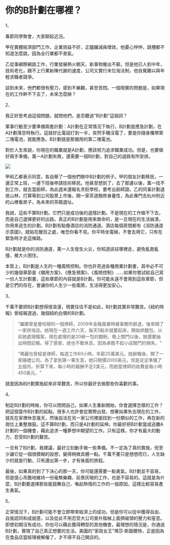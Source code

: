 # 你的B計劃在哪裡？


1、

春節同學聚會，大家聊起近況。

甲在實體經濟部門工作，企業效益不好，正醞釀減員增效，他憂心忡忡，跳槽都不知道怎麼跳，因為全行業都不景氣。

乙從事網際網路工作，行業發展熱火朝天，新事物層出不窮，但是他已人到中年，技術老化，跟不上行業新陳代謝的速度，公司又實行末位淘汰制，他自覺難以與年輕求職者競爭。

談到未來，他們都很有壓力，感到不樂觀，甚至苦悶。一個現實的問題是，如果現在的工作幹不下去了，未來怎麼辦？

2、

我正好思考過這個問題，就問他們，是否聽過"B計劃"這個詞？

軍事行動至少要準備兩套計劃：A計劃在正常情況下執行，B計劃是應急計劃，在A計劃落空時執行。這就好比電話打到一半，突然手機沒電了，要是你隨身攜帶第二塊電池，就能應急。B計劃就是那備用的第二塊電池。

對於人生來說，你現在的職業就是A計劃，應該努力追求職業成功。但是，也要做好兩手準備，萬一A計劃失敗，還需要一個B計劃，對自己的退路有所安排。

![](../images/plan-b.jpg)

甲和乙都表示同意，各自舉了一個他們眼中B計劃的例子。甲的朋友計劃移民，一邊正常上班，一邊下班後申請技術移民。他甚至想到了，去了那邊以後，萬一找不到工作，就去當廚師，為此週末還報名烹飪學校，要考出廚師證。乙的同事計劃退居山林，打算等到公司股票上市後，開一家茶道館修身養性，為此專門去杭州附近的山裡看房子，為未來的茶館選址。

我說，這些不算B計劃。它們只是成功後的退隱計劃。不是現在的工作做不下去，而是自己選擇更好的出路。真正的B計劃是用來救命的，是一旦現在的生活崩潰，你用來逃生的計劃。B計劃有點像酒店的消防通道。酒店每個房間都有《消防通道示意圖》，就貼在醒目之處，唯恐你看不見。你平時坐電梯，不會去用它，只有在緊急時才走這條路。

B計劃就是你的消防通道，萬一人生發生火災，你知道該往哪裡走，避免亂跑亂撞，被大火困住。

本質上，B計劃是人生的一種風險控制。你也許見過各種商業計劃書，其中必不可少的幾個章節是《備用方案》、《應急預案》、《風險控制》......如果你嘗試給自己寫一份人生計劃書，這些章節的內容就是B計劃。你可能永遠不會用到這些章節，但是它們的存在，會讓你的人生少一些風險，生活得更加安心。

3、

千萬不要把B計劃想得很浪漫，現實往往不是如此，B計劃其實非常艱苦。《紐約時報》曾經報道過，幾個紐約白領的B計劃。

> "羅娜曾是曼哈頓的一個律師，2009年金融風暴時被事務所辭退，後來開了一家烘培店。她現在一週工作六天，每天5點半就要起床，開始烘麵包。以前她處理檔案，現在處理的是20磅一包的麵粉。晚上關門以後，她還要抽出時間記賬。得了感冒，她也不敢休息，因為承擔不起小店關門的損失。"

> "瑪麗也曾經是律師，每週工作60小時，年薪25萬美元。她辭職後，開了一家婚禮公司。為了拿到第一筆生意，她只開價2000美元，但是足足準備了五個月。折算下來，每小時的報酬不足2美元，而她當律師的收費是每小時450美元。"

就是因為B計劃實施起來非常艱苦，所以你最好去做那些你喜歡的事。

4、

制定B計劃的時候，你可以問問自己，如果人生重新開始，你會選擇怎樣的工作？ 把這個當作B計劃的起點。很多人也許會從實際出發，想著如果失去現在的工作，就先在家裡休息幾天，然後設法在另一家公司裡面找到一份類似的工作，再在新的崗位上重整旗鼓。這不算B計劃，而只是A計劃的延伸。你最好把B計劃當成逃離A計劃的一個機會，藉此追求一種夢想中期望的工作。只有這樣，你才有最大的動力，忍受B計劃的艱苦。

一旦有了B計劃，我建議，最好立刻動手做一些準備。不一定為了真的實施，但至少讓它從一個很模糊的設想，變得稍微具體一點。千萬不要只是想想而已，人生缺少的就是行動，只有邁出第一步，才有後面的旅程。

最後，如果真的到了下決心的那一天，你可能還需要一點勇氣。B計劃並不容易，但是提心吊膽地維持一份毫無樂趣、前景灰暗的工作，也是不容易的。這就是為什麼，B計劃要選擇那些能鼓舞自己、喚起熱情的工作的一個原因，這樣比較容易產生勇氣。

5、

正常情況下，B計劃可能不會立即帶來經濟上的成功，但是你可以從中獲得自由、自我認同和成就感，以及從此不用忍受大公司晉升階梯上面擠破頭的壓力和窒息。即使初期沒有成功，你也可以藉此獲得轉型的其他機會。最理想的情況是，你通過B計劃，實現了自己真正想要的生活。美國的"家政女王"瑪莎·斯圖爾特，正是因為在食品店當經理被解僱了，才不得不自己開店的。
